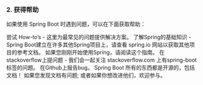 ### 2. 获得帮助
如果使用 Spring Boot 时遇到问题，可以在下面获取帮助：

尝试 How-to’s - 这里为最常见的问题提供解决方案。
了解Spring的基础知识 - Spring Boot建立在许多其他Spring项目上，请查看 spring.io 网站以获取其他项目的参考文档。 如果您刚刚开始使用Spring，请阅读这个指南。
在stackoverflow上提问题 - 我们会一起关注 stackoverflow.com 上有spring-boot标签的问题。
在Github上报告bug。
Spring Boot 所有的东西都是开源的，包括文档！ 如果您发现文档有问题; 或者如果你想改进他们，欢迎参与。
